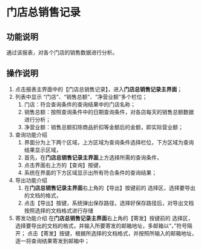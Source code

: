 # 门店总销售记录

## 功能说明

通过该报表，对各个门店的销售数据进行分析。

## 操作说明

1.	点击报表主界面中的【门店总销售记录】，进入**门店总销售记录主界面**；
2.	列表中显示 “门店”、“销售总额”、“净营业额”多个栏位；
 	1. 门店：符合查询条件的查询结果中的门店名称；
 	2. 销售总额：按照查询条件中的日期查询条件，对各店每天的销售总额数据进行分析；
 	3. 净营业额：销售总额扣除商品折扣等金额后的金额，即实际营业额；
3.	查询功能介绍
	1. 界面分为上下两个区域，上方区域为查询条件选择栏位，下方区域为查询结果显示区域，
	2. 首先，在**门店总销售记录主界面**上方选择所需的查询条件，
	3. 点击界面右上方的【查询】按键，
	4. 系统在界面的下方区域显示出所有符合条件的查询结果；
4.	导出功能介绍
	1. 在**门店总销售记录主界面**右上角的【导出】按键前的 选择区，选择要导出的文档的格式，
	2. 点击【导出】按键，系统弹出保存路径，选择好保存路径后，对导出文档按照选择的文档格式进行存储
5.	寄发功能介绍
	在**门店总销售记录主界面**右上角的【寄发】按键前的 选择区，选择要导出的文档的格式，并输入所要寄发的邮箱地址，多邮箱以“，”符号隔开；
	点击【寄发】按键，根据所选择的文档格式，并按照所输入的邮箱地址，逐一将查询结果寄发到邮箱中；

